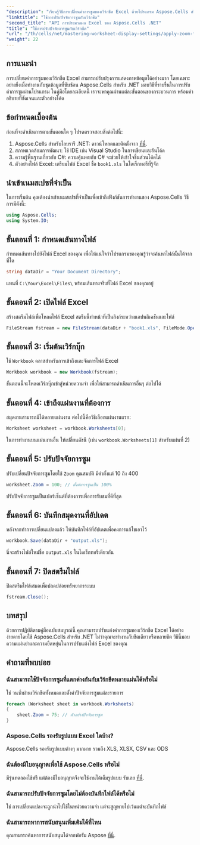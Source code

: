 ```yaml
---
"description": "เรียนรู้วิธีการเปลี่ยนค่าการซูมของเวิร์กชีต Excel ด้วยโปรแกรม Aspose.Cells สำหรับ .NET ทำตามคำแนะนำทีละขั้นตอนของเราพร้อมตัวอย่างโค้ดโดยละเอียดเพื่อเพิ่มประสิทธิภาพการแสดงภาพไฟล์ Excel ของคุณ"
"linktitle": "ใช้การปรับปัจจัยการซูมกับเวิร์กชีต"
"second_title": "API การประมวลผล Excel ของ Aspose.Cells .NET"
"title": "ใช้การปรับปัจจัยการซูมกับเวิร์กชีต"
"url": "/th/cells/net/mastering-worksheet-display-settings/apply-zoom-factor-adjustments/"
"weight": 22
---
```


## การแนะนำ

การเปลี่ยนค่าการซูมของเวิร์กชีต Excel สามารถปรับปรุงการแสดงภาพข้อมูลได้อย่างมาก โดยเฉพาะอย่างยิ่งเมื่อทำงานกับชุดข้อมูลที่ซับซ้อน Aspose.Cells สำหรับ .NET มอบวิธีที่ราบรื่นในการปรับค่าการซูมผ่านโปรแกรม ในคู่มือโดยละเอียดนี้ เราจะพาคุณผ่านแต่ละขั้นตอนของกระบวนการ พร้อมคำอธิบายที่ชัดเจนและตัวอย่างโค้ด

## ข้อกำหนดเบื้องต้น  

ก่อนที่จะดำเนินการตามขั้นตอนใด ๆ โปรดตรวจสอบสิ่งต่อไปนี้:  

1. Aspose.Cells สำหรับไลบรารี .NET: ดาวน์โหลดและติดตั้งจาก [ที่นี่](https://releases-aspose.com/cells/net/).  
2. สภาพแวดล้อมการพัฒนา: ใช้ IDE เช่น Visual Studio ในการเขียนและรันโค้ด  
3. ความรู้พื้นฐานเกี่ยวกับ C#: ความคุ้นเคยกับ C# จะช่วยให้เข้าใจชิ้นส่วนโค้ดได้  
4. ตัวอย่างไฟล์ Excel: เตรียมไฟล์ Excel ชื่อ `book1.xls` ในไดเร็กทอรีที่รู้จัก  

## นำเข้าเนมสเปซที่จำเป็น  

ในการเริ่มต้น คุณต้องนำเข้าเนมสเปซที่จำเป็นเพื่อเข้าถึงฟังก์ชันการทำงานของ Aspose.Cells วิธีการมีดังนี้:  

```csharp
using Aspose.Cells;
using System.IO;
```

## ขั้นตอนที่ 1: กำหนดเส้นทางไฟล์  

กำหนดเส้นทางไปยังไฟล์ Excel ของคุณ เพื่อให้แน่ใจว่าโปรแกรมของคุณรู้ว่าจะค้นหาไฟล์นั้นได้จากที่ใด  

```csharp
string dataDir = "Your Document Directory";
```

แทนที่ `C:\Your\Excel\Files\` พร้อมเส้นทางจริงที่ไฟล์ Excel ของคุณอยู่  

## ขั้นตอนที่ 2: เปิดไฟล์ Excel  

สร้างสตรีมไฟล์เพื่อโหลดไฟล์ Excel สตรีมนี้ทำหน้าที่เป็นลิงก์ระหว่างแอปพลิเคชันและไฟล์  

```csharp
FileStream fstream = new FileStream(dataDir + "book1.xls", FileMode.Open);
```

## ขั้นตอนที่ 3: เริ่มต้นเวิร์กบุ๊ก  

ใช้ `Workbook` คลาสสำหรับการเข้าถึงและจัดการไฟล์ Excel  

```csharp
Workbook workbook = new Workbook(fstream);
```

ขั้นตอนนี้จะโหลดเวิร์กบุ๊กเข้าสู่หน่วยความจำ เพื่อให้สามารถดำเนินการอื่นๆ ต่อไปได้  

## ขั้นตอนที่ 4: เข้าถึงแผ่นงานที่ต้องการ  

สมุดงานสามารถมีได้หลายแผ่นงาน ต่อไปนี้คือวิธีเลือกแผ่นงานแรก:  

```csharp
Worksheet worksheet = workbook.Worksheets[0];
```

ในการทำงานบนแผ่นงานอื่น ให้เปลี่ยนดัชนี (เช่น `workbook.Worksheets[1]` สำหรับแผ่นที่ 2)  

## ขั้นตอนที่ 5: ปรับปัจจัยการซูม  

ปรับเปลี่ยนปัจจัยการซูมโดยใช้ `Zoom` คุณสมบัติ มีค่าตั้งแต่ 10 ถึง 400  

```csharp
worksheet.Zoom = 100; // ตั้งค่าการซูมเป็น 100%
```

ปรับปัจจัยการซูมเป็นเปอร์เซ็นต์ที่ต้องการเพื่อการรับชมที่ดีที่สุด  

## ขั้นตอนที่ 6: บันทึกสมุดงานที่อัปเดต  

หลังจากทำการเปลี่ยนแปลงแล้ว ให้บันทึกไฟล์ที่อัปเดตเพื่อคงการแก้ไขเอาไว้  

```csharp
workbook.Save(dataDir + "output.xls");
```

นี่จะสร้างไฟล์ใหม่ชื่อ `output.xls` ในไดเร็กทอรีเดียวกัน  

## ขั้นตอนที่ 7: ปิดสตรีมไฟล์  

ปิดสตรีมไฟล์เสมอเพื่อปลดปล่อยทรัพยากรระบบ  

```csharp
fstream.Close();
```

## บทสรุป  

ด้วยการปฏิบัติตามคู่มือฉบับสมบูรณ์นี้ คุณสามารถปรับแต่งค่าการซูมของเวิร์กชีต Excel ได้อย่างง่ายดายโดยใช้ Aspose.Cells สำหรับ .NET ไม่ว่าคุณจะทำงานกับชีตเดียวหรือหลายชีต วิธีนี้มอบความแม่นยำและความยืดหยุ่นในการปรับแต่งไฟล์ Excel ของคุณ  


## คำถามที่พบบ่อย  

### ฉันสามารถใช้ปัจจัยการซูมที่แตกต่างกันกับเวิร์กชีตหลายแผ่นได้หรือไม่  
ใช่ วนซ้ำผ่านเวิร์กชีตทั้งหมดและตั้งค่าปัจจัยการซูมแต่ละรายการ  

```csharp
foreach (Worksheet sheet in workbook.Worksheets)
{
    sheet.Zoom = 75; // ตัวอย่างปัจจัยการซูม
}
```

### Aspose.Cells รองรับรูปแบบ Excel ใดบ้าง?  
Aspose.Cells รองรับรูปแบบต่างๆ มากมาย รวมถึง XLS, XLSX, CSV และ ODS  

### ฉันต้องมีใบอนุญาตเพื่อใช้ Aspose.Cells หรือไม่  
มีรุ่นทดลองใช้ฟรี แต่ต้องมีใบอนุญาตจึงจะใช้งานได้เต็มรูปแบบ รับเลย [ที่นี่](https://purchase-aspose.com/buy).  

### ฉันสามารถปรับปัจจัยการซูมโดยไม่ต้องบันทึกไฟล์ได้หรือไม่  
ใช่ การเปลี่ยนแปลงจะถูกนำไปใช้ในหน่วยความจำ แต่จะสูญหายไปเว้นแต่จะบันทึกไฟล์  

### ฉันสามารถหาการสนับสนุนเพิ่มเติมได้ที่ไหน  
คุณสามารถค้นหาการสนับสนุนได้จากฟอรัม Aspose [ที่นี่](https://forum-aspose.com/c/cells/9).